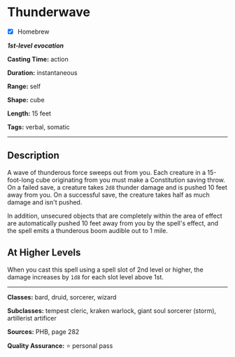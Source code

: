 # Thunderwave

- [x] Homebrew

***1st-level evocation***

**Casting Time:** action

**Duration:** instantaneous

**Range:** self

**Shape:** cube

**Length:** 15 feet

**Tags:** verbal, somatic

---

## Description
A wave of thunderous force sweeps out from you.
Each creature in a 15-foot-long cube originating from you must make a Constitution saving throw.
On a failed save, a creature takes `2d8` thunder damage and is pushed 10 feet away from you.
On a successful save, the creature takes half as much damage and isn't pushed.

In addition, unsecured objects that are completely within the area of effect are automatically pushed 10 feet away from you by the spell's effect, and the spell emits a thunderous boom audible out to 1 mile.

## At Higher Levels
When you cast this spell using a spell slot of 2nd level or higher, the damage increases by `1d8` for each slot level above 1st.

---

**Classes:** bard, druid, sorcerer, wizard

**Subclasses:** tempest cleric, kraken warlock, giant soul sorcerer (storm), artillerist artificer

**Sources:** PHB, page 282

**Quality Assurance:** :star: personal pass
